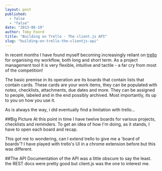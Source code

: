 ```yaml
---
layout: post
published: 
  - false
  - "false"
date: "2013-06-19"
author: Toby Foord
title: "Building on Trello - The client.js API"
slug: "building-on-trello-the-clientjs-api"
---
```


In recent months I have found myself becoming increasingly reliant on [trello](http://www.trello.com) for organising my workflow, both long and short term. As a project management tool it is very flexible, intuitive and tactile - a far cry from most of the competition!

The basic premise in its operation are its boards that contain lists that contain cards. These cards are your work items, they can be populated with notes, checklists, attachments, due dates and more. They can be assigned to people, labeled and in the end possibly archived. Most importantly, its up to you on how you use it.


As is always the way, i did eventually find a limitation with trello...

##Big Picture
At this point in time I have twelve boards for various projects, checklists and reminders. To get an idea of how I'm doing, as it stands, I have to open each board and recap.

This got me to wondering, can I extend trello to give me a 'board of boards'? I have played with trello's UI in a chrome extension before but this was different.

##The API
Documentation of the API was a little obscure to say the least. the REST docs were pretty good but client.js was the one to interest me.
